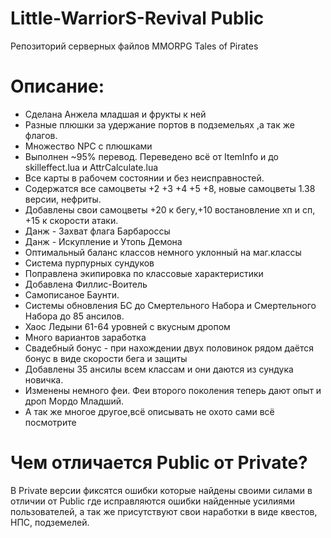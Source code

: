 Little-WarriorS-Revival Public
=======================

Репозиторий серверных файлов MMORPG Tales of Pirates

Описание:
=======================

* Сделана Анжела младшая и фрукты к ней
* Разные плюшки за удержание портов в подземельях ,а так же флагов.
* Множество NPC с плюшками
* Выполнен ~95% перевод. Переведено всё от ItemInfo и до skilleffect.lua и AttrCalculate.lua
* Все карты в рабочем состоянии и без неисправностей.
* Содержатся все самоцветы +2 +3 +4 +5 +8, новые самоцветы 1.38 версии, нефриты.
* Добавлены свои самоцветы +20 к бегу,+10 востановление хп и сп, +15 к скорости атаки.
* Данж - Захват флага Барбароссы
* Данж - Искупление и Утопь Демона
* Оптимальный баланс классов немного уклонный на маг.классы
* Система пурпурных сундуков
* Поправлена экипировка по классовые характеристики
* Добавлена Филлис-Воитель
* Самописаное Баунти.
* Системы обновления БС до Смертельного Набора и Смертельного Набора до 85 ансилов.
* Хаос Ледыни 61-64 уровней с вкусным дропом
* Много вариантов заработка
* Свадебный бонус - при нахождении двух половинок рядом даётся бонус в виде скорости бега и защиты
* Добавлены 35 ансилы всем классам и они даются из сундука новичка.
* Изменены немного феи. Феи второго поколения теперь дают опыт и дроп Мордо Младший.
* А так же многое другое,всё описывать не охото сами всё посмотрите

Чем отличается Public от Private?
=======================
В Private версии фиксятся ошибки которые найдены своими силами в отличии от Public где исправляются ошибки найденные усилиями пользователей, а так же присутствуют свои наработки в виде квестов, НПС, подземелей.